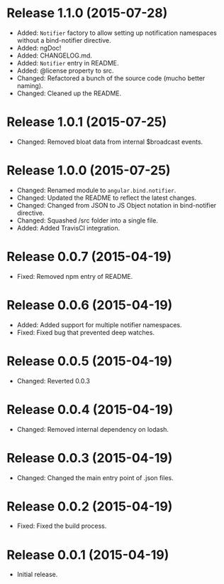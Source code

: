 # Release 1.1.0 (2015-07-28)

- Added: `Notifier` factory to allow setting up notification namespaces without a bind-notifier directive.
- Added: ngDoc!
- Added: CHANGELOG.md.
- Added: `Notifier` entry in README.
- Added: @license property to src.
- Changed: Refactored a bunch of the source code (mucho better naming).
- Changed: Cleaned up the README.

# Release 1.0.1 (2015-07-25)

- Changed: Removed bloat data from internal $broadcast events.

# Release 1.0.0 (2015-07-25)

- Changed: Renamed module to `angular.bind.notifier`.
- Changed: Updated the README to reflect the latest changes.
- Changed: Changed from JSON to JS Object notation in bind-notifier directive.
- Changed: Squashed /src folder into a single file.
- Added: Added TravisCI integration.

# Release 0.0.7 (2015-04-19)

- Fixed: Removed npm entry of README.

# Release 0.0.6 (2015-04-19)

- Added: Added support for multiple notifier namespaces.
- Fixed: Fixed bug that prevented deep watches.

# Release 0.0.5 (2015-04-19)

- Changed: Reverted 0.0.3

# Release 0.0.4 (2015-04-19)

- Changed: Removed internal dependency on lodash.

# Release 0.0.3 (2015-04-19)

- Changed: Changed the main entry point of .json files.

# Release 0.0.2 (2015-04-19)

- Fixed: Fixed the build process.

# Release 0.0.1 (2015-04-19)

- Initial release.
